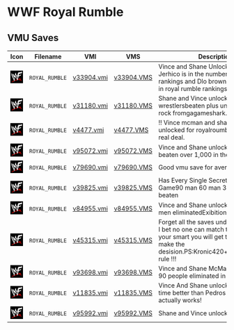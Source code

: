 # WWF Royal Rumble

## VMU Saves

| Icon | Filename | VMI | VMS | Description |
|------|----------|-----|-----|-------------|
| ![WWF Royal Rumble](../icons/ROYAL_RUMBLE.GIF) | `ROYAL_RUMBLE` | [v33904.vmi](v33904.vmi) | [v33904.VMS](v33904.VMS) | Vince and Shane Unlocked...Plus Chris Jerhico is in the number 1 popularity rankings and Dlo brown is number one in royal rumble rankings.  |
| ![WWF Royal Rumble](../icons/ROYAL_RUMBLE.GIF) | `ROYAL_RUMBLE` | [v31180.vmi](v31180.vmi) | [v31180.VMS](v31180.VMS) | Shane and Vince unlock plus 60 wrestlersbeaten plus unlocked super rock fromgagameshark.  |
| ![WWF Royal Rumble](../icons/ROYAL_RUMBLE.GIF) | `ROYAL_RUMBLE` | [v4477.vmi](v4477.vmi) | [v4477.VMS](v4477.VMS) | !! Vince mcman and shane mc men unlocked for royalroumble this is the real deal.  |
| ![WWF Royal Rumble](../icons/ROYAL_RUMBLE.GIF) | `ROYAL_RUMBLE` | [v95072.vmi](v95072.vmi) | [v95072.VMS](v95072.VMS) | Vince and Shane unlocked and I have beaten over 1,000 in the Rumble.  |
| ![WWF Royal Rumble](../icons/ROYAL_RUMBLE.GIF) | `ROYAL_RUMBLE` | [v79690.vmi](v79690.vmi) | [v79690.VMS](v79690.VMS) | Good vmu save for average game  |
| ![WWF Royal Rumble](../icons/ROYAL_RUMBLE.GIF) | `ROYAL_RUMBLE` | [v39825.vmi](v39825.vmi) | [v39825.VMS](v39825.VMS) | Has Every Single Secret In The Game90 man 60 man 30 man rumble beaten  |
| ![WWF Royal Rumble](../icons/ROYAL_RUMBLE.GIF) | `ROYAL_RUMBLE` | [v84955.vmi](v84955.vmi) | [v84955.VMS](v84955.VMS) | Vince and Shane unlocked.30,60,90 men eliminatedExibition beat  |
| ![WWF Royal Rumble](../icons/ROYAL_RUMBLE.GIF) | `ROYAL_RUMBLE` | [v45315.vmi](v45315.vmi) | [v45315.VMS](v45315.VMS) | Forget all the saves under or above this I bet no one can match this save so if your smart you will get this save so you make the desision.PS:Kronic420+grindmaster_2k rule !!!  |
| ![WWF Royal Rumble](../icons/ROYAL_RUMBLE.GIF) | `ROYAL_RUMBLE` | [v93698.vmi](v93698.vmi) | [v93698.VMS](v93698.VMS) | Vince and Shane McMahon unlocked.  90 people eliminated in rumble.  |
| ![WWF Royal Rumble](../icons/ROYAL_RUMBLE.GIF) | `ROYAL_RUMBLE` | [v11835.vmi](v11835.vmi) | [v11835.VMS](v11835.VMS) | Vince And Shane unlocked really this time better than Pedros save, this one actually works!  |
| ![WWF Royal Rumble](../icons/ROYAL_RUMBLE.GIF) | `ROYAL_RUMBLE` | [v95992.vmi](v95992.vmi) | [v95992.VMS](v95992.VMS) | Shane and Vince unlocked  |
